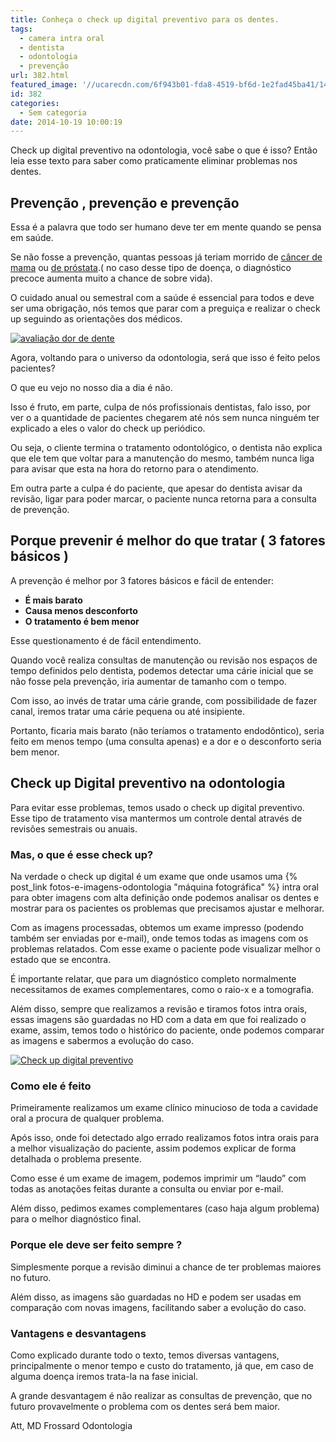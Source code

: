 ```yaml
---
title: Conheça o check up digital preventivo para os dentes.
tags:
  - camera intra oral
  - dentista
  - odontologia
  - prevenção
url: 382.html
featured_image: '//ucarecdn.com/6f943b01-fda8-4519-bf6d-1e2fad45ba41/14.jpg'
id: 382
categories:
  - Sem categoria
date: 2014-10-19 10:00:19
---
```


Check up digital preventivo na odontologia, você sabe o que é isso? Então leia esse texto para saber como praticamente eliminar problemas nos dentes.

Prevenção , prevenção e prevenção 
----------------------------------

Essa é a palavra que todo ser humano deve ter em mente quando se pensa em saúde. 

Se não fosse a prevenção, quantas pessoas já teriam morrido de [câncer de mama](http://www2.inca.gov.br/wps/wcm/connect/tiposdecancer/site/home/mama/cancer_mama+) ou [de próstata](http://www2.inca.gov.br/wps/wcm/connect/tiposdecancer/site/home/prostata/definicao).( no caso desse tipo de doença, o diagnóstico precoce aumenta muito a chance de sobre vida). 

O cuidado anual ou semestral com a saúde é essencial para todos e deve ser uma obrigação, nós temos que parar com a preguiça e realizar o check up seguindo as orientações dos médicos. 

[![avaliação dor de dente](//ucarecdn.com/2b4aec35-0f7f-431d-8858-3e361802b28f/avaliação-dor-de-dente.jpg)](//ucarecdn.com/2b4aec35-0f7f-431d-8858-3e361802b28f/avaliação-dor-de-dente.jpg) 

Agora, voltando para o universo da odontologia, será que isso é feito pelos pacientes? 

O que eu vejo no nosso dia a dia é não. 

Isso é fruto, em parte, culpa de nós profissionais dentistas, falo isso, por ver o a quantidade de pacientes chegarem até nós sem nunca ninguém ter explicado a eles o valor do check up periódico. 

Ou seja, o cliente termina o tratamento odontológico, o dentista não explica que ele tem que voltar para a manutenção do mesmo, também nunca liga para avisar que esta na hora do retorno para o atendimento. 

Em outra parte a culpa é do paciente, que apesar do dentista avisar da revisão, ligar para poder marcar, o paciente nunca retorna para a consulta de prevenção.

Porque prevenir é melhor do que tratar ( 3 fatores básicos )
------------------------------------------------------------

A prevenção é melhor por 3 fatores básicos e fácil de entender: 
* **É mais barato** 
* **Causa menos desconforto** 
* **O tratamento é bem menor** 

Esse questionamento é de fácil entendimento. 

Quando você realiza consultas de manutenção ou revisão nos espaços de tempo definidos pelo dentista, podemos detectar uma cárie inicial que se não fosse pela prevenção, iria aumentar de tamanho com o tempo. 

Com isso, ao invés de tratar uma cárie grande, com possibilidade de fazer canal, iremos tratar uma cárie pequena ou até insipiente. 

Portanto, ficaria mais barato (não teríamos o tratamento endodôntico), seria feito em menos tempo (uma consulta apenas) e a dor e o desconforto seria bem menor.

Check up Digital preventivo na odontologia
------------------------------------------

Para evitar esse problemas, temos usado o check up digital preventivo. Esse tipo de tratamento visa mantermos um controle dental através de revisões semestrais ou anuais.

### Mas, o que é esse check up?

Na verdade o check up digital é um exame que onde usamos uma {% post_link fotos-e-imagens-odontologia "máquina fotográfica" %} intra oral para obter imagens com alta definição onde podemos analisar os dentes e mostrar para os pacientes os problemas que precisamos ajustar e melhorar. 

Com as imagens processadas, obtemos um exame impresso (podendo também ser enviadas por e-mail), onde temos todas as imagens com os problemas relatados. Com esse exame o paciente pode visualizar melhor o estado que se encontra. 

É importante relatar, que para um diagnóstico completo normalmente necessitamos de exames complementares, como o raio-x e a tomografia. 

Além disso, sempre que realizamos a revisão e tiramos fotos intra orais, essas imagens são guardadas no HD com a data em que foi realizado o exame, assim, temos todo o histórico do paciente, onde podemos comparar as imagens e sabermos a evolução do caso. 

[![Check up digital preventivo](//ucarecdn.com/729f0d98-b066-46cd-949c-0251b1d52f26/Check-up-digital-preventivo.png)](//ucarecdn.com/729f0d98-b066-46cd-949c-0251b1d52f26/Check-up-digital-preventivo.png)

### Como ele é feito

Primeiramente realizamos um exame clínico minucioso de toda a cavidade oral a procura de qualquer problema. 

Após isso, onde foi detectado algo errado realizamos fotos intra orais para a melhor visualização do paciente, assim podemos explicar de forma detalhada o problema presente. 

Como esse é um exame de imagem, podemos imprimir um “laudo” com todas as anotações feitas durante a consulta ou enviar por e-mail. 

Além disso, pedimos exames complementares (caso haja algum problema) para o melhor diagnóstico final.

### Porque ele deve ser feito sempre ?

Simplesmente porque a revisão diminui a chance de ter problemas maiores no futuro. 

Além disso, as imagens são guardadas no HD e podem ser usadas em comparação com novas imagens, facilitando saber a evolução do caso.

### Vantagens e desvantagens

Como explicado durante todo o texto, temos diversas vantagens, principalmente o menor tempo e custo do tratamento, já que, em caso de alguma doença iremos trata-la na fase inicial. 

A grande desvantagem é não realizar as consultas de prevenção, que no futuro provavelmente o problema com os dentes será bem maior.

Att,
MD Frossard Odontologia  
